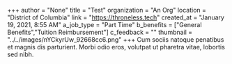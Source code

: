 +++
author = "None"
title = "Test"
organization = "An Org"
location = "District of Columbia"
link = "https://throneless.tech"
created_at = "January 19, 2021, 8:55 AM"
a_job_type = "Part Time"
b_benefits = ["General Benefits","Tuition Reimbursement"]
c_feedback = ""
thumbnail = "../../images/nYCkyrUw_92668cc6.png"
+++
Cum sociis natoque penatibus et magnis dis parturient. Morbi odio eros, volutpat ut pharetra vitae, lobortis sed nibh.